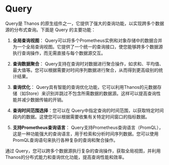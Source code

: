 # Query

Query是 Thanos 的原生组件之一，它提供了强大的查询功能，以实现跨多个数据源的分布式查询。下面是 Query 的主要功能：

1. **全局查询视图**： Query可以将多个Prometheus实例和对象存储中的数据合并为一个全局查询视图。它提供了一个统一的查询接口，使您能够跨多个数据源执行查询操作，而无需直接与每个数据源交互。
    
2. **查询数据聚合**： Query支持在查询时对数据进行聚合操作，如求和、平均值、最大值等。您可以根据需要对时间序列数据进行聚合，从而得到更高级别的统计结果。
    
3. **查询优化**： Query具有智能的查询优化功能，它可以利用Thanos的元数据存储（如Store）来识别并跳过不包含所需数据的数据源。这样可以提高查询性能并减少数据传输的开销。
    
4. **查询时间范围选择**：您可以在 Query中指定查询的时间范围，以获取特定时间段内的数据。这使您可以根据需要收集有关特定时间窗口的指标数据。
    
5. **支持Prometheus查询语言**： Query支持Prometheus查询语言（PromQL），这是一种功能强大的查询语言，用于检索和分析时间序列数据。您可以使用PromQL查询语句来执行各种复杂的查询和聚合操作。
    

通过 Query，您可以跨多个数据源执行复杂的查询操作，获取全局视图，并利用Thanos的分布式能力和查询优化功能，提高查询性能和效率。